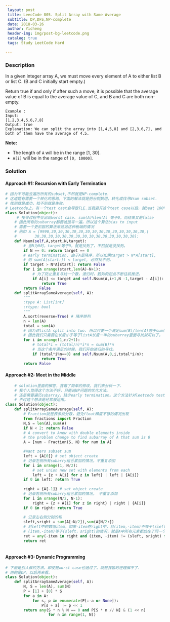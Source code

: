```yaml
--- 
 layout: post
 title: LeecCode 805. Split Array with Same Average
 subtitle: DP,DFS,NP-complete
 date: 2018-03-26
 author: Yicheng
 header-img: img/post-bg-leetcode.png
 catalog: true
 tags: Study LeetCode Hard

---
```


### Description

In a given integer array A, we must move every element of A to either list B or list C. (B and C initially start empty.)

Return true if and only if after such a move, it is possible that the average value of B is equal to the average value of C, and B and C are both non-empty.

```
Example :
Input: 
[1,2,3,4,5,6,7,8]
Output: true
Explanation: We can split the array into [1,4,5,8] and [2,3,6,7], and both of them have the average of 4.5.
```

**Note:**

- The length of `A` will be in the range [1, 30].
- `A[i]` will be in the range of `[0, 10000]`.

### Solution

#### Approach #1: Recursion with Early Termination 

```python
# 因为不可能去遍历所有的subset,不然就是NP-complete.
# 这道题有需要一个转化的思路，下面的解法就是把分割数组，转化成找寻Nsum subset.
# 找到就是成功，找不到就是失败。
# Leetcode上，有一个test cast会导致TLE.当我避开这个test case以后，就beat 100%了
class Solution(object):
     # 搜寻过程中会出现worst case. sum(A)%len(A) 等于0。而结果又是false
    # 因此所有的subarray都要被搜寻一遍。所以这个算法bias to input
    # 需要一个更机智的算法来过滤这种极端的情况
    # 例如 A = [9990,30,30,30,30,30,30,30,30,30,30,30,30,30,30,\
    #        30,30,30,30,30,30,30,30,30,30,30,30,30,30,30]:
    def Nsum(self,A,start,N,target):
        # 当N为0时，target等于0，就是找到了，不然就是没找到。
        if N == 0: return target == 0
        # early termination, 由于A是降序，所以如果target > N*A[start],
        # 则 sum(A[start:]) < target, 必然找不到。
        if target > N*A[start]: return False 
        for i in xrange(start,len(A)-N+1):
            # 为了防止重复寻找一个数，递归时，数列的起点不断往前推进。
            if A[i] <= target and self.Nsum(A,i+1,N -1,target - A[i]):
                return True
        return False
    def splitArraySameAverage(self, A):
        """
        :type A: List[int]
        :rtype: bool
        """
      	A.sort(reverse=True) # 降序排列
        n = len(A)
        total = sum(A)
        # 因为讲listA split into two. 所以只要一个满足sum(B)/len(A)等于sum(A)/len(A)即可
        # 因此我们只需要在长度小于等于listA长度一半的subarray里面寻找就可以了。
        for i in xrange(1,n/2+1):
            # total*i = (total/n)*i*n = sum(B)*n
            # 当这个条件满足的时候，我们开始递归的寻找。
            if (total*i%n==0) and self.Nsum(A,0,i,total*i/n):
                return True     
        return False 
```

#### Approach #2: Meet in the Middle
```python
    # solution里面的解答，我做了简单的修改，我们来分析一下.
    # 我个人觉得这个方法不好，只能说NP问题的优化方法。
    # 还是需要遍历subarray，缺少early termination。这个方法针对leetcode test case耗时长。
    # 不过这个想法是经常被运用。
class Solution(object):
    def splitArraySameAverage(self, A):
        # Fraction就是表示成分数，避免float精度不够的情况出现
        from fractions import Fraction
        N,S = len(A),sum(A)
        if N < 2: return False
        # A convert to Anew with double elements inside
        # the problem change to find subarray of A that sum is 0
        A = [num - Fraction(S, N) for num in A] 

        #Want zero subset sum
        left = {A[0]} # set object create
        # 记录左侧所有subarry组合累加的情况。不重复添加
        for i in xrange(1, N/2):
            # set union new set with elements from each
            left = {z + A[i] for z in left} | left | {A[i]}
        if 0 in left: return True
    
        right = {A[-1]} # set object create
        # 记录右侧所有subarry组合累加的情况。 不重复添加
        for i in xrange(N/2, N-1):
            right = {z + A[i] for z in right} | right | {A[i]}
        if 0 in right: return True
        
        # 记录左右侧分别的和
        sleft,sright = sum(A[:N/2]),sum(A[N/2:])
        # 对left中的数值item，如果-item在right中，且(item,-item)不等于(sleft，sright),则找到.
        # (item,-item)等于(sleft，sright)的情况，就是A中所有元素都放在了同一个序列里面。
        ret = any(-item in right and (item, -item) != (sleft, sright) for item in left)
        return ret
      
```
#### Approach #3: Dynamic Programming
```python
# 下面是别人做的方法，即使是worst case也通过了。就是我暂时还理解不了.
# 用的是DP。以后再来看。
class Solution(object):
    def splitArraySameAverage(self, A):
        N, S = len(A), sum(N)
        P = [1] + [0] * S
        for a in A:
            for s, p in enumerate(P[:-a or None]):
                P[s + a] |= p << 1
        return any(S * n % N == 0 and P[S * n // N] & (1 << n)
                   for n in range(1, N))
```

